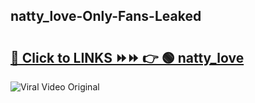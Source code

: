 
 ## natty_love-Only-Fans-Leaked

# <h2><a href="https://clipsfans.com/natty_love&ref=git">🔗 Click to LINKS ⏩⏩ 👉 🟢 natty_love </a></h2>

<a href="https://clipsfans.com/natty_love&ref=git" rel="nofollow" data-target="animated-image.originalLink"><img src="https://i.ibb.co.com/xMMVF88/686577567.gif" alt="Viral Video Original" style="max-width: 100%; display: inline-block;" data-target="animated-image.originalImage"></a>
